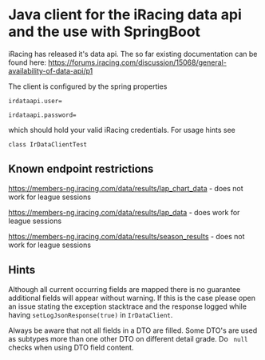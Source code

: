 # Java client for the iRacing data api and the use with SpringBoot

iRacing has released it's data api. The so far existing documentation can be found here:
https://forums.iracing.com/discussion/15068/general-availability-of-data-api/p1

The client is configured by the spring properties

`
irdataapi.user=
`

`
irdataapi.password=
`

which should hold your valid iRacing credentials.
For usage hints see 

`
class IrDataClientTest
`

## Known endpoint restrictions

https://members-ng.iracing.com/data/results/lap_chart_data - does not work for league sessions

https://members-ng.iracing.com/data/results/lap_data - does work for league sessions

https://members-ng.iracing.com/data/results/season_results - does not work for league sessions



## Hints

Although all current occurring fields are mapped there is no guarantee
additional fields will appear without warning. If this is the case please
open an issue stating the exception stacktrace and the response logged while having `setLogJsonResponse(true)` in `IrDataClient`.


Always be aware that not all fields in a DTO are filled. Some DTO's are
used as subtypes more than one other DTO on different detail grade. Do ` null` checks when using DTO field content. 

